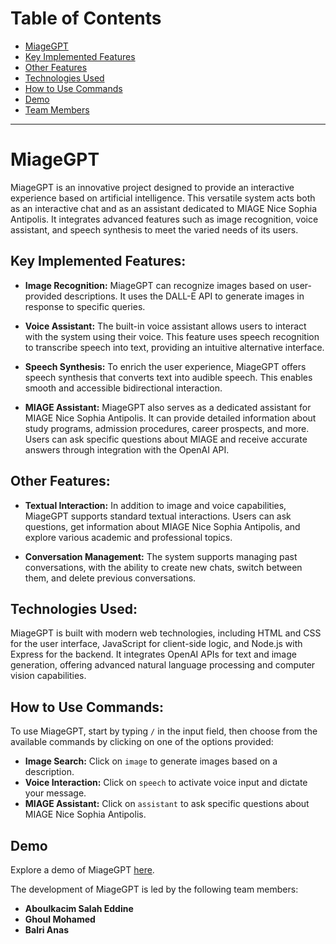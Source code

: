 # Table of Contents

- [MiageGPT](#miagegpt)
- [Key Implemented Features](#key-implemented-features)
- [Other Features](#other-features)
- [Technologies Used](#technologies-used)
- [How to Use Commands](#how-to-use-commands)
- [Demo](#demo)
- [Team Members](#team-members)


---

# MiageGPT

MiageGPT is an innovative project designed to provide an interactive experience based on artificial intelligence. This versatile system acts both as an interactive chat and as an assistant dedicated to MIAGE Nice Sophia Antipolis. It integrates advanced features such as image recognition, voice assistant, and speech synthesis to meet the varied needs of its users.

## Key Implemented Features:

- **Image Recognition:**
  MiageGPT can recognize images based on user-provided descriptions. It uses the DALL-E API to generate images in response to specific queries.

- **Voice Assistant:**
  The built-in voice assistant allows users to interact with the system using their voice. This feature uses speech recognition to transcribe speech into text, providing an intuitive alternative interface.

- **Speech Synthesis:**
  To enrich the user experience, MiageGPT offers speech synthesis that converts text into audible speech. This enables smooth and accessible bidirectional interaction.

- **MIAGE Assistant:**
  MiageGPT also serves as a dedicated assistant for MIAGE Nice Sophia Antipolis. It can provide detailed information about study programs, admission procedures, career prospects, and more. Users can ask specific questions about MIAGE and receive accurate answers through integration with the OpenAI API.

## Other Features:

- **Textual Interaction:**
  In addition to image and voice capabilities, MiageGPT supports standard textual interactions. Users can ask questions, get information about MIAGE Nice Sophia Antipolis, and explore various academic and professional topics.

- **Conversation Management:**
  The system supports managing past conversations, with the ability to create new chats, switch between them, and delete previous conversations.

## Technologies Used:

MiageGPT is built with modern web technologies, including HTML and CSS for the user interface, JavaScript for client-side logic, and Node.js with Express for the backend. It integrates OpenAI APIs for text and image generation, offering advanced natural language processing and computer vision capabilities.

## How to Use Commands:

To use MiageGPT, start by typing `/` in the input field, then choose from the available commands by clicking on one of the options provided:

- **Image Search:** Click on `image` to generate images based on a description.
- **Voice Interaction:** Click on `speech` to activate voice input and dictate your message.
- **MIAGE Assistant:** Click on `assistant` to ask specific questions about MIAGE Nice Sophia Antipolis.

## Demo

Explore a demo of MiageGPT [here](https://unice-my.sharepoint.com/:v:/g/personal/salah-eddine_aboulkacim_etu_unice_fr/EeS0Zejq0F9Jmve5sZbK1J0Bd9OIca7MaZ-zxcoOS1wV7w?nav=eyJyZWZlcnJhbEluZm8iOnsicmVmZXJyYWxBcHAiOiJPbmVEcml2ZUZvckJ1c2luZXNzIiwicmVmZXJyYWxBcHBQbGF0Zm9ybSI6IldlYiIsInJlZmVycmFsTW9kZSI6InZpZXciLCJyZWZlcnJhbFZpZXciOiJNeUZpbGVzTGlua0NvcHkifX0&e=dRMasa).

The development of MiageGPT is led by the following team members:

- **Aboulkacim Salah Eddine** 
- **Ghoul Mohamed**
- **Balri Anas** 
